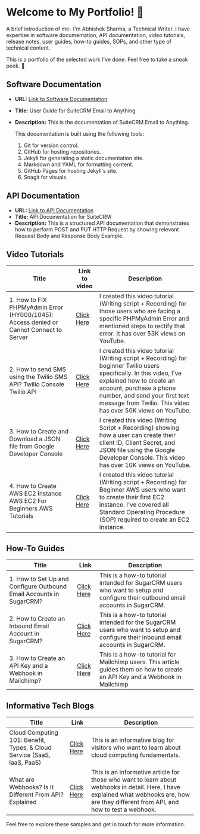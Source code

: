 # Welcome to My Portfolio! 👋

A brief introduction of me-
I'm Abhishek Sharma, a Technical Writer. I have expertise in software documentation, API documentation, video tutorials, release notes, user guides, how-to guides, SOPs, and other type of technical content.

This is a portfolio of the selected work  I've done. Feel free to take a sneak peek. :eyes:

## Software Documentation
- **URL:** [Link to Software Documentation](https://abhishek1998.github.io/beta-docs-website/)
- **Title:** User Guide for SuiteCRM Email to Anything
- **Description:** This is the documentation of SuiteCRM Email to Anything.

    This documentation is built using the following tools:

     1. Git for version control.
     2. GitHub for hosting repositories.
     3. Jekyll for generating a static documentation site.
     4. Markdown and YAML for formatting content.
     5. GitHub Pages for hosting Jekyll's site.
     6. Snagit for visuals.

## API Documentation
- **URL:** [Link to API Documentation](https://github.com/abhishek1998/sample-api-documentation/blob/main/Create%20and%20Update%20Leads.md)
- **Title:** API Documentation for SuiteCRM
- **Description:** This is a structured API documentation that demonstrates how to perform POST and PUT HTTP Request by showing relevant Request Body and Response Body Example.

## Video Tutorials

| Title | Link to video | Description |
| -------- | -------- | -------- |
| 1. How to FIX PHPMyAdmin Error (HY000/1045): Access denied or Cannot Connect to Server | [Click Here](https://www.youtube.com/watch?v=o56L2He3YbA) | I created this video tutorial (Writing script + Recording) for those users who are facing a specific PHPMyAdmin Error and mentioned steps to rectify that error. It has over 53K views on YouTube. |
| 2. How to send SMS using the Twilio SMS API?  Twilio Console  Twilio API | [Click Here](https://www.youtube.com/watch?v=-fqGGqXHQ2E) | I created this video tutorial (Writing script + Recording) for beginner Twilio users specifically. In this video, I've explained how to create an account, purchase a phone number, and send your first text message from Twilio. This video has over 50K views on YouTube. |
| 3. How to Create and Download a JSON file from Google Developer Console | [Click Here](https://youtu.be/-Ligw-VMqvQ) | I created this video (Writing Script + Recording) showing how a user can create their client ID, Client Secret, and JSON file using the Google Developer Console. This video has over 10K views on YouTube. |
| 4. How to Create AWS EC2 Instance  AWS EC2 For Beginners  AWS Tutorials | [Click Here](https://www.youtube.com/watch?v=k_FPNHUh66A) | I created this video tutorial (Writing script + Recording) for Beginner AWS users who want to create their first EC2 instance. I've covered all Standard Operating Procedure (SOP) required to create an EC2 instance. |

## How-To Guides

| Title | Link | Description |
| ------- | ------- | ------- |
| 1. How to Set Up and Configure Outbound Email Accounts in SugarCRM? | [Click Here](https://store.outrightcrm.com/blog/set-up-and-configure-sugarcrm-outbound-email-accounts/) | This is a how-to tutorial intended for SugarCRM users who want to setup and configure their outbound email accounts in SugarCRM. |
| 2. How to Create an Inbound Email Account in SugarCRM? | [Click Here](https://store.outrightcrm.com/blog/create-an-inbound-email-account-in-sugarcrm/) | This is a how-to tutorial intended for the SugarCRM users who want to setup and configure their inbound email accounts in SugarCRM. |
| 3. How to Create an API Key and a Webhook in Mailchimp? | [Click Here](https://store.outrightcrm.com/blog/how-to-create-an-api-key-and-a-webhook-in-mailchimp/) | This is a how-to tutorial for Mailchimp users. This article guides them on how to create an API Key and a Webhook in Mailchimp |

## Informative Tech Blogs

| Title | Link | Description |
| ------- | ------- | ------- |
| Cloud Computing 101: Benefit, Types, & Cloud Service (SaaS, IaaS, PaaS) | [Click Here](https://store.outrightcrm.com/blog/cloud-computing/) | This is an informative blog for visitors who want to learn about cloud computing fundamentals. |
| What are Webhooks? Is It Different From API? Explained | [Click Here](https://store.outrightcrm.com/blog/what-are-webhooks/) | This is an informative article for those who want to learn about webhooks in detail. Here, I have explained what webhooks are, how are they different from API, and how to test a webhook. |

Feel free to explore these samples and get in touch for more information.

